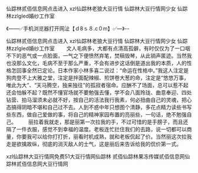 仙踪林贰佰信息网点击进入
xzl仙踪林老狼大豆行情
仙踪林大豆行情网少女
仙踪林zzlgled婚纱工作室


《——✅手机浏览器打开网沚【ｄ8ｓ８.c０m】✅—》--

仙踪林贰佰信息网点击进入
xzl仙踪林老狼大豆行情
仙踪林大豆行情网少女
仙踪林zzlgled婚纱工作室
　　文人毛病多，大都有点清高孤僻，有时仅仅为了一口咽不下的恶气或一点脸面，一气之下便愤然弃笔，焚稿毁琴，从此销声匿迹。当然我也没那么文化，毛病不至于那么严重，不会有进步这话倒是道出我的本质，人的性格怎回事全然已定论。日本作家小林多喜二说过：“命运在性格中。”我这人注定是狗肉登不上大雅之堂，注定是拌面配辣椒、煎饼卷大葱的命，注定是“悠悠万事，唯此为大”、“天马腾空，独来独往”的孤寂者宿命。应酬不了场面，总可以惹不起还会怕躲不起？既然不懂官场就不要勉强去懂，学不会八面玲珑、曲意奉迎、四处钻营、拍马溜须未必就不好，按自己的活法我行我素，何必扭曲自己的灵魂，把心态搞得阴暗不堪和自己过不去。人到不惑中年只想图个清静，多花点精力读些书写些东西，做自己爱做的事，将自己的精神家园布置的亮丽些，一句话，绝不勉强自己。
　　丽拉着我就走，那是丽第一次拉我的手，不过可惜的是手膀子，而且还隔了一件衣服，感觉不到幸福的温度。老板连忙拦住我们的去路，说一切都可以商量，你要我可以给你打打折，丽看时机成熟，就和老板侃起了价。当然丽这次拉我走是欲擒故纵，彻底的消灭敌人的士气，这是丽后来告诉给我的侃价第一式。





xzl仙踪林大豆行情网免费51大豆行情网仙踪林 贰佰仙踪林果冻传媒贰佰信息网仙踪林贰佰信息网大豆行情网
